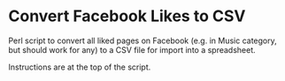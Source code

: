 # Convert Facebook Likes to CSV

Perl script to convert all liked pages on Facebook (e.g. in Music category, but should work for any) to a CSV file for import into a spreadsheet.

Instructions are at the top of the script.
